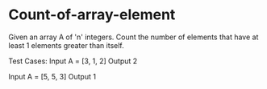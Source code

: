 # Count-of-array-element

Given an array A of 'n' integers. 
Count the number of elements that have at least 1 elements greater than itself.

Test Cases:
Input
A = [3, 1, 2]
Output
2


Input
A = [5, 5, 3]
Output
1
